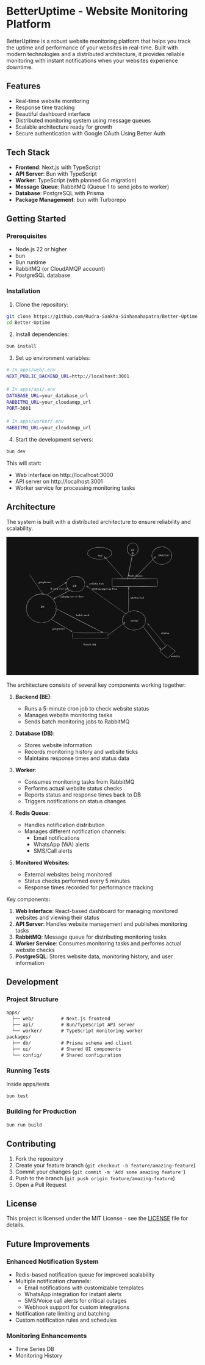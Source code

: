 # BetterUptime - Website Monitoring Platform

BetterUptime is a robust website monitoring platform that helps you track the uptime and performance of your websites in real-time. Built with modern technologies and a distributed architecture, it provides reliable monitoring with instant notifications when your websites experience downtime.

## Features

- Real-time website monitoring
- Response time tracking
- Beautiful dashboard interface
- Distributed monitoring system using message queues
- Scalable architecture ready for growth
- Secure authentication with Google OAuth Using Better Auth

## Tech Stack

- **Frontend**: Next.js with TypeScript
- **API Server**: Bun with TypeScript
- **Worker**: TypeScript (with planned Go migration)
- **Message Queue**: RabbitMQ (Queue 1 to send jobs to worker)
- **Database**: PostgreSQL with Prisma
- **Package Management**: bun with Turborepo

## Getting Started

### Prerequisites

- Node.js 22 or higher
- bun
- Bun runtime
- RabbitMQ (or CloudAMQP account)
- PostgreSQL database

### Installation

1. Clone the repository:
```bash
git clone https://github.com/Rudra-Sankha-Sinhamahapatra/Better-Uptime
cd Better-Uptime
```

2. Install dependencies:
```bash
bun install
```

3. Set up environment variables:
```bash
# In apps/web/.env
NEXT_PUBLIC_BACKEND_URL=http://localhost:3001

# In apps/api/.env
DATABASE_URL=your_database_url
RABBITMQ_URL=your_cloudamqp_url
PORT=3001

# In apps/worker/.env
RABBITMQ_URL=your_cloudamqp_url
```

4. Start the development servers:
```bash
bun dev
```

This will start:
- Web interface on http://localhost:3000
- API server on http://localhost:3001
- Worker service for processing monitoring tasks

## Architecture

The system is built with a distributed architecture to ensure reliability and scalability.

![System Architecture](assets/architecture.png)

The architecture consists of several key components working together:

1. **Backend (BE)**: 
   - Runs a 5-minute cron job to check website status
   - Manages website monitoring tasks
   - Sends batch monitoring jobs to RabbitMQ

2. **Database (DB)**:
   - Stores website information
   - Records monitoring history and website ticks
   - Maintains response times and status data

3. **Worker**:
   - Consumes monitoring tasks from RabbitMQ
   - Performs actual website status checks
   - Reports status and response times back to DB
   - Triggers notifications on status changes

4. **Redis Queue**:
   - Handles notification distribution
   - Manages different notification channels:
     - Email notifications
     - WhatsApp (WA) alerts
     - SMS/Call alerts

5. **Monitored Websites**:
   - External websites being monitored
   - Status checks performed every 5 minutes
   - Response times recorded for performance tracking

Key components:
1. **Web Interface**: React-based dashboard for managing monitored websites and viewing their status
2. **API Server**: Handles website management and publishes monitoring tasks
3. **RabbitMQ**: Message queue for distributing monitoring tasks
4. **Worker Service**: Consumes monitoring tasks and performs actual website checks
5. **PostgreSQL**: Stores website data, monitoring history, and user information

## Development

### Project Structure
```
apps/
  ├── web/          # Next.js frontend
  ├── api/          # Bun/TypeScript API server
  └── worker/       # TypeScript monitoring worker
packages/
  ├── db/           # Prisma schema and client
  ├── ui/           # Shared UI components
  └── config/       # Shared configuration
```

### Running Tests
Inside apps/tests
```bash
bun test
```

### Building for Production

```bash
bun run build
```

## Contributing

1. Fork the repository
2. Create your feature branch (`git checkout -b feature/amazing-feature`)
3. Commit your changes (`git commit -m 'Add some amazing feature'`)
4. Push to the branch (`git push origin feature/amazing-feature`)
5. Open a Pull Request

## License

This project is licensed under the MIT License - see the [LICENSE](LICENSE) file for details.

## Future Improvements

### Enhanced Notification System
- Redis-based notification queue for improved scalability
- Multiple notification channels:
  - Email notifications with customizable templates
  - WhatsApp integration for instant alerts
  - SMS/Voice call alerts for critical outages
  - Webhook support for custom integrations
- Notification rate limiting and batching
- Custom notification rules and schedules

### Monitoring Enhancements
- Time Series DB 
- Monitoring History
